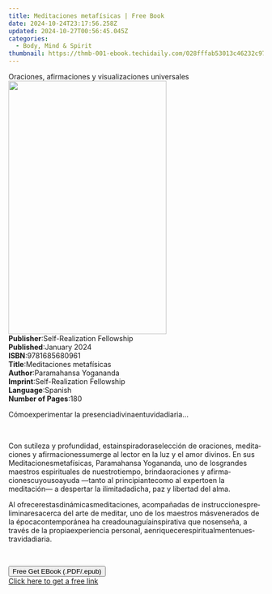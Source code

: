 ```yaml
---
title: Meditaciones metafísicas | Free Book
date: 2024-10-24T23:17:56.258Z
updated: 2024-10-27T00:56:45.045Z
categories:
  - Body, Mind & Spirit
thumbnail: https://thmb-001-ebook.techidaily.com/028fffab53013c46232c97dbe3f26c068b4d3dc3122ed954d4247bcf768e22fa.jpg
---
```

<main id="book-container">
  <div class="flex flex-col">
    <div class="book-brief flex-1 py-6 px-4 sm:p-6 md:py-10 md:px-8">
      <!-- brief-->
      <div class="book-brief-main">
        Oraciones, afirmaciones y visualizaciones universales
      </div>
    </div>
    <div
      class="book-meta-info flex-1 grid gap-4 col-start-1 col-end-3 row-start-1 sm:mb-6 sm:grid-cols-4 lg:gap-6 lg:col-start-2 lg:row-end-6 lg:row-span-6 lg:mb-0"
    >
      <div
        class="book-meta-info-left place-content-center mt-4 p-4 text-sm leading-6 col-start-2 col-span-2 dark:text-slate-400"
      >
        <img
          class="w-full h-500 object-cover rounded-lg sm:h-255 sm:col-span-2 lg:col-span-full"
          src="https://img-001-ebook.techidaily.com/7537f27bf291ba6a498cfad2101914bcfc6eae6d58bf65d413010f9d1fbd851d.jpg"
          alt=""
          width="312"
          height="500"
        />
      </div>
      <div
        class="book-meta-info-right mt-2 col-start-1 row-start-2 col-span-3 self-center"
      >
        <!-- meta data  -->
        <div class="flex flex-col px-4 md:px-8">
          <div class="flex-1">
            <strong>Publisher</strong>:<span class="px-2"
              >Self-Realization Fellowship</span
            >
          </div>
          <div class="flex-1">
            <strong>Published</strong>:<span class="px-2">January 2024</span>
          </div>
          <div class="flex-1">
            <strong>ISBN</strong>:<span class="px-2">9781685680961</span>
          </div>
          <div class="flex-1">
            <strong>Title</strong>:<span class="px-2"
              >Meditaciones metafísicas</span
            >
          </div>
          <div class="flex-1">
            <strong>Author</strong>:<span class="px-2"
              >Paramahansa Yogananda</span
            >
          </div>
          <div class="flex-1">
            <strong>Imprint</strong>:<span class="px-2"
              >Self-Realization Fellowship</span
            >
          </div>
          <div class="flex-1">
            <strong>Language</strong>:<span class="px-2">Spanish</span>
          </div>
          <div class="flex-1">
            <strong>Number of Pages</strong>:<span class="px-2">180</span>
          </div>
        </div>
      </div>
    </div>
    <div class="book-description flex-1 py-6 px-4 sm:p-6 md:py-10 md:px-8">
      <div class="book-description-main">
        <div accordion-content="" id="description">
          <p class="Paragraph SCXW69266938 BCX4">
            <span lang="EN-US" class="TextRun SCXW69266938 BCX4"
              ><span class="NormalTextRun SCXW69266938 BCX4">Cómo</span
              ><span class="NormalTextRun SCXW69266938 BCX4"></span
              ><span class="NormalTextRun SCXW69266938 BCX4">experimentar</span
              ><span class="NormalTextRun SCXW69266938 BCX4"> la </span
              ><span class="NormalTextRun SCXW69266938 BCX4">presencia</span
              ><span class="NormalTextRun SCXW69266938 BCX4"></span
              ><span class="NormalTextRun SCXW69266938 BCX4">divina</span
              ><span class="NormalTextRun SCXW69266938 BCX4"></span
              ><span class="NormalTextRun SCXW69266938 BCX4">en</span
              ><span class="NormalTextRun SCXW69266938 BCX4"></span
              ><span class="NormalTextRun SCXW69266938 BCX4">tu</span
              ><span class="NormalTextRun SCXW69266938 BCX4"></span
              ><span class="NormalTextRun SCXW69266938 BCX4">vida</span
              ><span class="NormalTextRun SCXW69266938 BCX4"></span
              ><span class="NormalTextRun SCXW69266938 BCX4">diaria</span
              ><span class="NormalTextRun SCXW69266938 BCX4">…</span></span
            ><span class="EOP SCXW69266938 BCX4">&nbsp;</span>
          </p>
          <p class="Paragraph SCXW69266938 BCX4">
            <span lang="EN-US" class="TextRun SCXW69266938 BCX4"
              ><span class="NormalTextRun SCXW69266938 BCX4"></span></span
            ><span class="EOP SCXW69266938 BCX4">&nbsp;</span>
          </p>
          <p class="Paragraph SCXW69266938 BCX4">
            <span lang="EN-US" class="TextRun SCXW69266938 BCX4"
              ><span class="NormalTextRun SCXW69266938 BCX4">Con </span
              ><span class="NormalTextRun SCXW69266938 BCX4">sutileza</span
              ><span class="NormalTextRun SCXW69266938 BCX4"> y </span
              ><span class="NormalTextRun SCXW69266938 BCX4">profundidad</span
              ><span class="NormalTextRun SCXW69266938 BCX4">, </span
              ><span class="NormalTextRun SCXW69266938 BCX4">esta</span
              ><span class="NormalTextRun SCXW69266938 BCX4"></span
              ><span class="NormalTextRun SCXW69266938 BCX4">inspiradora</span
              ><span class="NormalTextRun SCXW69266938 BCX4"></span
              ><span class="NormalTextRun SCXW69266938 BCX4">selección</span
              ><span class="NormalTextRun SCXW69266938 BCX4"> de </span
              ><span class="NormalTextRun SCXW69266938 BCX4">oraciones</span
              ><span class="NormalTextRun SCXW69266938 BCX4">, </span
              ><span class="NormalTextRun SCXW69266938 BCX4">meditaciones</span
              ><span class="NormalTextRun SCXW69266938 BCX4"> y </span
              ><span class="NormalTextRun SCXW69266938 BCX4">afirmaciones</span
              ><span class="NormalTextRun SCXW69266938 BCX4"></span
              ><span class="NormalTextRun SCXW69266938 BCX4">sumerge</span
              ><span class="NormalTextRun SCXW69266938 BCX4"> al lector </span
              ><span class="NormalTextRun SCXW69266938 BCX4">en</span
              ><span class="NormalTextRun SCXW69266938 BCX4"> la luz y </span
              ><span class="NormalTextRun SCXW69266938 BCX4">el</span
              ><span class="NormalTextRun SCXW69266938 BCX4"> amor </span
              ><span class="NormalTextRun SCXW69266938 BCX4">divinos</span
              ><span class="NormalTextRun SCXW69266938 BCX4"
                >. En sus
              </span></span
            ><span lang="EN-US" class="TextRun SCXW69266938 BCX4"
              >Meditaciones</span
            ><span lang="EN-US" class="TextRun SCXW69266938 BCX4"></span
            ><span lang="EN-US" class="TextRun SCXW69266938 BCX4"
              >metafísicas</span
            ><span lang="EN-US" class="TextRun SCXW69266938 BCX4"
              ><span class="NormalTextRun SCXW69266938 BCX4">, </span
              ><span class="NormalTextRun SCXW69266938 BCX4">Paramahansa</span
              ><span class="NormalTextRun SCXW69266938 BCX4">
                Yogananda, uno de </span
              ><span class="NormalTextRun SCXW69266938 BCX4">los</span
              ><span class="NormalTextRun SCXW69266938 BCX4"></span
              ><span class="NormalTextRun SCXW69266938 BCX4">grandes</span
              ><span class="NormalTextRun SCXW69266938 BCX4"> maestros </span
              ><span class="NormalTextRun SCXW69266938 BCX4">espirituales</span
              ><span class="NormalTextRun SCXW69266938 BCX4"> de </span
              ><span class="NormalTextRun SCXW69266938 BCX4">nuestro</span
              ><span class="NormalTextRun SCXW69266938 BCX4"></span
              ><span class="NormalTextRun SCXW69266938 BCX4">tiempo</span
              ><span class="NormalTextRun SCXW69266938 BCX4">, </span
              ><span class="NormalTextRun SCXW69266938 BCX4">brinda</span
              ><span class="NormalTextRun SCXW69266938 BCX4"></span
              ><span class="NormalTextRun SCXW69266938 BCX4">oraciones</span
              ><span class="NormalTextRun SCXW69266938 BCX4"> y </span
              ><span class="NormalTextRun SCXW69266938 BCX4">afirmaciones</span
              ><span class="NormalTextRun SCXW69266938 BCX4"></span
              ><span class="NormalTextRun SCXW69266938 BCX4">cuyo</span
              ><span class="NormalTextRun SCXW69266938 BCX4"></span
              ><span class="NormalTextRun SCXW69266938 BCX4">uso</span
              ><span class="NormalTextRun SCXW69266938 BCX4"></span
              ><span class="NormalTextRun SCXW69266938 BCX4">ayuda</span
              ><span class="NormalTextRun SCXW69266938 BCX4"> —tanto al </span
              ><span class="NormalTextRun SCXW69266938 BCX4">principiante</span
              ><span class="NormalTextRun SCXW69266938 BCX4"></span
              ><span class="NormalTextRun SCXW69266938 BCX4">como</span
              ><span class="NormalTextRun SCXW69266938 BCX4"> al </span
              ><span class="NormalTextRun SCXW69266938 BCX4">experto</span
              ><span class="NormalTextRun SCXW69266938 BCX4"></span
              ><span class="NormalTextRun SCXW69266938 BCX4">en</span
              ><span class="NormalTextRun SCXW69266938 BCX4"> la </span
              ><span class="NormalTextRun SCXW69266938 BCX4">meditación</span
              ><span class="NormalTextRun SCXW69266938 BCX4">— a </span
              ><span class="NormalTextRun SCXW69266938 BCX4">despertar</span
              ><span class="NormalTextRun SCXW69266938 BCX4"> la </span
              ><span class="NormalTextRun SCXW69266938 BCX4">ilimitada</span
              ><span class="NormalTextRun SCXW69266938 BCX4"></span
              ><span class="NormalTextRun SCXW69266938 BCX4">dicha</span
              ><span class="NormalTextRun SCXW69266938 BCX4">, </span
              ><span class="NormalTextRun SCXW69266938 BCX4">paz</span
              ><span class="NormalTextRun SCXW69266938 BCX4"> y </span
              ><span class="NormalTextRun SCXW69266938 BCX4">libertad</span
              ><span class="NormalTextRun SCXW69266938 BCX4">
                del alma.</span
              ></span
            ><span class="EOP SCXW69266938 BCX4">&nbsp;</span>
          </p>
          <p class="Paragraph SCXW69266938 BCX4">
            <span lang="EN-US" class="TextRun SCXW69266938 BCX4"
              ><span class="NormalTextRun SCXW69266938 BCX4">Al </span
              ><span class="NormalTextRun SCXW69266938 BCX4">ofrecer</span
              ><span class="NormalTextRun SCXW69266938 BCX4"></span
              ><span
                class="NormalTextRun SpellingErrorV2Themed SCXW69266938 BCX4"
                >estas</span
              ><span class="NormalTextRun SCXW69266938 BCX4"></span
              ><span
                class="NormalTextRun SpellingErrorV2Themed SCXW69266938 BCX4"
                >dinámicas</span
              ><span class="NormalTextRun SCXW69266938 BCX4"></span
              ><span
                class="NormalTextRun SpellingErrorV2Themed SCXW69266938 BCX4"
                >meditaciones</span
              ><span class="NormalTextRun SCXW69266938 BCX4">, </span
              ><span
                class="NormalTextRun SpellingErrorV2Themed SCXW69266938 BCX4"
                >acompañadas</span
              ><span class="NormalTextRun SCXW69266938 BCX4"> de </span
              ><span
                class="NormalTextRun SpellingErrorV2Themed SCXW69266938 BCX4"
                >instrucciones</span
              ><span class="NormalTextRun SCXW69266938 BCX4"></span
              ><span
                class="NormalTextRun SpellingErrorV2Themed SCXW69266938 BCX4"
                >preliminares</span
              ><span class="NormalTextRun SCXW69266938 BCX4"></span
              ><span
                class="NormalTextRun SpellingErrorV2Themed SCXW69266938 BCX4"
                >acerca</span
              ><span class="NormalTextRun SCXW69266938 BCX4"> del </span
              ><span
                class="NormalTextRun SpellingErrorV2Themed SCXW69266938 BCX4"
                >arte</span
              ><span class="NormalTextRun SCXW69266938 BCX4"> de </span
              ><span
                class="NormalTextRun SpellingErrorV2Themed SCXW69266938 BCX4"
                >meditar</span
              ><span class="NormalTextRun SCXW69266938 BCX4">, uno de </span
              ><span
                class="NormalTextRun SpellingErrorV2Themed SCXW69266938 BCX4"
                >los</span
              ><span class="NormalTextRun SCXW69266938 BCX4"> maestros </span
              ><span
                class="NormalTextRun SpellingErrorV2Themed SpellingErrorHighlight SCXW69266938 BCX4"
                >más</span
              ><span class="NormalTextRun SCXW69266938 BCX4"></span
              ><span
                class="NormalTextRun SpellingErrorV2Themed SCXW69266938 BCX4"
                >venerados</span
              ><span class="NormalTextRun SCXW69266938 BCX4"> de la </span
              ><span
                class="NormalTextRun SpellingErrorV2Themed SCXW69266938 BCX4"
                >época</span
              ><span class="NormalTextRun SCXW69266938 BCX4"></span
              ><span
                class="NormalTextRun SpellingErrorV2Themed SCXW69266938 BCX4"
                >contemporánea</span
              ><span class="NormalTextRun SCXW69266938 BCX4"> ha </span
              ><span
                class="NormalTextRun SpellingErrorV2Themed SCXW69266938 BCX4"
                >creado</span
              ><span class="NormalTextRun SCXW69266938 BCX4"></span
              ><span
                class="NormalTextRun SpellingErrorV2Themed SCXW69266938 BCX4"
                >una</span
              ><span class="NormalTextRun SCXW69266938 BCX4"></span
              ><span
                class="NormalTextRun SpellingErrorV2Themed SCXW69266938 BCX4"
                >guía</span
              ><span class="NormalTextRun SCXW69266938 BCX4"></span
              ><span
                class="NormalTextRun SpellingErrorV2Themed SCXW69266938 BCX4"
                >inspirativa</span
              ><span class="NormalTextRun SCXW69266938 BCX4"> que </span
              ><span
                class="NormalTextRun SpellingErrorV2Themed SCXW69266938 BCX4"
                >nos</span
              ><span class="NormalTextRun SCXW69266938 BCX4"></span
              ><span
                class="NormalTextRun SpellingErrorV2Themed SCXW69266938 BCX4"
                >enseña</span
              ><span class="NormalTextRun SCXW69266938 BCX4">, a </span
              ><span
                class="NormalTextRun SpellingErrorV2Themed SCXW69266938 BCX4"
                >través</span
              ><span class="NormalTextRun SCXW69266938 BCX4"> de la </span
              ><span
                class="NormalTextRun SpellingErrorV2Themed SCXW69266938 BCX4"
                >propia</span
              ><span class="NormalTextRun SCXW69266938 BCX4"></span
              ><span
                class="NormalTextRun SpellingErrorV2Themed SCXW69266938 BCX4"
                >experiencia</span
              ><span class="NormalTextRun SCXW69266938 BCX4"> personal, </span
              ><span
                class="NormalTextRun ContextualSpellingAndGrammarErrorV2Themed SCXW69266938 BCX4"
                >a</span
              ><span class="NormalTextRun SCXW69266938 BCX4"></span
              ><span
                class="NormalTextRun SpellingErrorV2Themed SCXW69266938 BCX4"
                >enriquecer</span
              ><span class="NormalTextRun SCXW69266938 BCX4"></span
              ><span
                class="NormalTextRun SpellingErrorV2Themed SCXW69266938 BCX4"
                >espiritualmente</span
              ><span class="NormalTextRun SCXW69266938 BCX4"></span
              ><span
                class="NormalTextRun SpellingErrorV2Themed SCXW69266938 BCX4"
                >nuestra</span
              ><span class="NormalTextRun SCXW69266938 BCX4"></span
              ><span
                class="NormalTextRun SpellingErrorV2Themed SCXW69266938 BCX4"
                >vida</span
              ><span class="NormalTextRun SCXW69266938 BCX4"></span
              ><span
                class="NormalTextRun SpellingErrorV2Themed SCXW69266938 BCX4"
                >diaria</span
              ><span class="NormalTextRun SCXW69266938 BCX4">.</span></span
            ><span class="EOP SCXW69266938 BCX4">&nbsp;</span>
          </p>
          <p class="Paragraph SCXW69266938 BCX4">
            <span lang="EN-US" class="TextRun SCXW69266938 BCX4"
              ><span class="NormalTextRun SCXW69266938 BCX4"></span></span
            ><span class="EOP SCXW69266938 BCX4">&nbsp;</span>
          </p>
        </div>
      </div>
    </div>
    <div class="book-excerpts flex-1 py-6 px-4 sm:p-6 md:py-10 md:px-8"></div>
    <div
      class="book-about-author flex-1 py-6 px-4 sm:p-6 md:py-10 md:px-8"
    ></div>
    <div class="book-free-get flex-1 py-6 px-4 sm:p-6 md:py-10 md:px-8">
      <button
        id="btn-free-get"
        class="bg-blue-500 hover:bg-blue-700 text-white font-bold py-2 px-4 rounded"
      >
        Free Get EBook (.PDF/.epub)
      </button>
      <div id="countdown-display" class="px-2 text-lg mt-2"></div>
      <a
        id="free-link"
        class="hidden bg-blue-500 hover:bg-blue-700 text-white font-bold py-2 px-4 rounded"
        href="https://www.ebooks.com/en-us/book/211210380/meditaciones-metaf-sicas/paramahansa-yogananda/"
        target="_blank"
        >Click here to get a free link</a
      >
    </div>
    <script>
      let countdownTime = 0;
      let countdownInterval = null;
      document
        .getElementById('btn-free-get')
        .addEventListener('click', startCountdown);
      function startCountdown() {
        countdownTime = new Date().getTime() + 60000 * 3;
        countdownInterval = setInterval(updateCountdown, 1000);
        document.getElementById('btn-free-get').disabled = true;
        document
          .getElementById('btn-free-get')
          .classList.add('bg-gray-500', 'cursor-not-allowed');
      }
      function updateCountdown() {
        let currentTime = new Date().getTime();
        let timeLeft = countdownTime - currentTime;
        let secondsLeft = Math.floor(timeLeft / 1000);
        document.getElementById('countdown-display').innerHTML =
          `Remaining time: ${secondsLeft} seconds.`;
        if (secondsLeft <= 0) {
          clearInterval(countdownInterval);
          document.getElementById('btn-free-get').classList.add('hidden');
          document.getElementById('free-link').classList.remove('hidden');
          document.getElementById('countdown-display').innerHTML = '';
        }
      }
    </script>
  </div>
</main>

<ins class="adsbygoogle"
      style="display:block"
      data-ad-client="ca-pub-7571918770474297"
      data-ad-slot="8358498916"
      data-ad-format="auto"
      data-full-width-responsive="true"></ins>
    
